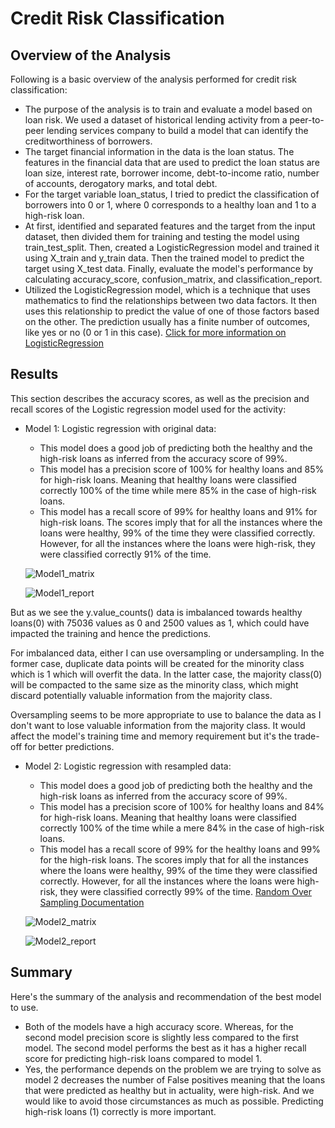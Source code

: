 # Credit Risk Classification

## Overview of the Analysis

Following is a basic overview of the analysis performed for credit risk classification:

* The purpose of the analysis is to train and evaluate a model based on loan risk. We used a dataset of historical lending activity from a peer-to-peer lending services company to build a model that can identify the creditworthiness of borrowers.
* The target financial information in the data is the loan status. The features in the financial data that are used to predict the loan status are loan size, interest rate, borrower income, debt-to-income ratio, number of accounts, derogatory marks, and total debt.
* For the target variable loan_status, I tried to predict the classification of borrowers into 0 or 1, where 0 corresponds to a healthy loan and 1 to a high-risk loan.  
* At first, identified and separated features and the target from the input dataset, then divided them for training and testing the model using train_test_split. Then, created a LogisticRegression model and trained it using X_train and y_train data. Then the trained model to predict the target using X_test data. Finally, evaluate the model's performance by calculating accuracy_score, confusion_matrix, and classification_report.
* Utilized the LogisticRegression model, which is a technique that uses mathematics to find the relationships between two data factors. It then uses this relationship to predict the value of one of those factors based on the other. The prediction usually has a finite number of outcomes, like yes or no (0 or 1 in this case).
[Click for more information on LogisticRegression](https://aws.amazon.com/what-is/logistic-regression/#:~:text=Logistic%20regression%20is%20a%20data,outcomes%2C%20like%20yes%20or%20no.)

## Results

This section describes the accuracy scores, as well as the precision and recall scores of the Logistic regression model used for the activity:

* Model 1: Logistic regression with original data:
    * This model does a good job of predicting both the healthy and the high-risk loans as inferred from the accuracy score of 99%.
    * This model has a precision score of 100% for healthy loans and 85% for high-risk loans. Meaning that healthy loans were classified correctly 100% of the time while mere 85% in the case of high-risk loans.
    * This model has a recall score of 99% for healthy loans and 91% for high-risk loans. The scores imply that for all the instances where the loans were healthy, 99% of the time they were classified correctly. However, for all the instances where the loans were high-risk, they were classified correctly 91% of the time.
      
     ![Model1_matrix](https://github.com/s0uravk/credit-risk-classification/assets/144293972/d295e989-8dbe-4336-ab22-fbeebc4a4b42)

     ![Model1_report](https://github.com/s0uravk/credit-risk-classification/assets/144293972/a9a99a65-499f-4579-b802-3a622162418b)
  
But as we see the y.value_counts() data is imbalanced towards healthy loans(0) with 75036 values as 0 and 2500 values as 1, which could have impacted the training and hence the predictions.

For imbalanced data, either I can use oversampling or undersampling. In the former case, duplicate data points will be created for the minority class which is 1 which will overfit the data. In the latter case, the majority class(0) will be compacted to the same size as the minority class, which might discard potentially valuable information from the majority class.

Oversampling seems to be more appropriate to use to balance the data as I don't want to lose valuable information from the majority class. It would affect the model's training time and memory requirement but it's the trade-off for better predictions.

* Model 2: Logistic regression with resampled data:
    * This model does a good job of predicting both the healthy and the high-risk loans as inferred from the accuracy score of 99%.
    * This model has a precision score of 100% for healthy loans and 84% for high-risk loans. Meaning that healthy loans were classified correctly 100% of the time while a mere 84% in the case of high-risk loans.
    * This model has a recall score of 99% for the healthy loans and 99% for the high-risk loans. The scores imply that for all the instances where the loans were healthy, 99% of the time they were classified correctly. However, for all the instances where the loans were high-risk, they were classified correctly 99% of the time.
      [Random Over Sampling Documentation](https://imbalanced-learn.org/stable/over_sampling.html)

     ![Model2_matrix](https://github.com/s0uravk/credit-risk-classification/assets/144293972/a0ac897a-a3de-4657-9e97-0eb2f21472ec)

     ![Model2_report](https://github.com/s0uravk/credit-risk-classification/assets/144293972/eeb893ff-6c2e-442e-a4a7-20525efbba90)


## Summary
Here's the summary of the analysis and recommendation of the best model to use.

* Both of the models have a high accuracy score. Whereas, for the second model precision score is slightly less compared to the first model. The second model performs the best as it has a higher recall score for predicting high-risk loans compared to model 1.
* Yes, the performance depends on the problem we are trying to solve as model 2 decreases the number of False positives meaning that the loans that were predicted as healthy but in actuality, were high-risk. And we would like to avoid those circumstances as much as possible. Predicting high-risk loans (1) correctly is more important.
